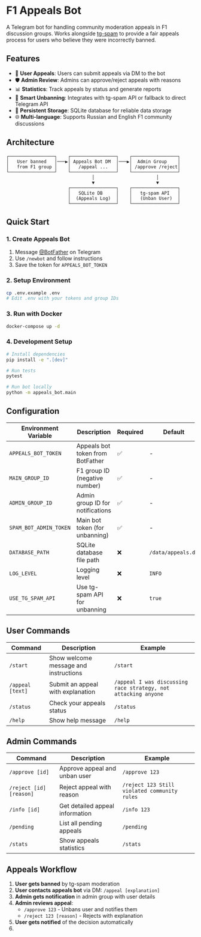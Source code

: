 # F1 Appeals Bot

A Telegram bot for handling community moderation appeals in F1 discussion groups. Works alongside [tg-spam](https://github.com/umputun/tg-spam) to provide a fair appeals process for users who believe they were incorrectly banned.

## Features

- 🤖 **User Appeals**: Users can submit appeals via DM to the bot
- 🛡️ **Admin Review**: Admins can approve/reject appeals with reasons
- 📊 **Statistics**: Track appeals by status and generate reports
- 🔄 **Smart Unbanning**: Integrates with tg-spam API or fallback to direct Telegram API
- 💾 **Persistent Storage**: SQLite database for reliable data storage
- 🌐 **Multi-language**: Supports Russian and English F1 community discussions

## Architecture

```
┌─────────────────┐    ┌─────────────────┐    ┌─────────────────┐
│   User banned   │───▶│ Appeals Bot DM  │───▶│  Admin Group    │
│   from F1 group │    │   /appeal ...   │    │ /approve /reject│
└─────────────────┘    └─────────────────┘    └─────────────────┘
                                │                       │
                                ▼                       ▼
                       ┌─────────────────┐    ┌─────────────────┐
                       │   SQLite DB     │    │   tg-spam API   │
                       │  (Appeals Log)  │    │   (Unban User)  │
                       └─────────────────┘    └─────────────────┘
```

## Quick Start

### 1. Create Appeals Bot

1. Message [@BotFather](https://t.me/BotFather) on Telegram
2. Use `/newbot` and follow instructions
3. Save the token for `APPEALS_BOT_TOKEN`

### 2. Setup Environment

```bash
cp .env.example .env
# Edit .env with your tokens and group IDs
```

### 3. Run with Docker

```bash
docker-compose up -d
```

### 4. Development Setup

```bash
# Install dependencies
pip install -e ".[dev]"

# Run tests
pytest

# Run bot locally
python -m appeals_bot.main
```

## Configuration

| Environment Variable | Description | Required | Default |
|---------------------|-------------|----------|---------|
| `APPEALS_BOT_TOKEN` | Appeals bot token from BotFather | ✅ | - |
| `MAIN_GROUP_ID` | F1 group ID (negative number) | ✅ | - |
| `ADMIN_GROUP_ID` | Admin group ID for notifications | ✅ | - |
| `SPAM_BOT_ADMIN_TOKEN` | Main bot token (for unbanning) | ✅ | - |
| `DATABASE_PATH` | SQLite database file path | ❌ | `/data/appeals.db` |
| `LOG_LEVEL` | Logging level | ❌ | `INFO` |
| `USE_TG_SPAM_API` | Use tg-spam API for unbanning | ❌ | `true` |

## User Commands

| Command | Description | Example |
|---------|-------------|---------|
| `/start` | Show welcome message and instructions | `/start` |
| `/appeal [text]` | Submit an appeal with explanation | `/appeal I was discussing race strategy, not attacking anyone` |
| `/status` | Check your appeals status | `/status` |
| `/help` | Show help message | `/help` |

## Admin Commands

| Command | Description | Example |
|---------|-------------|---------|
| `/approve [id]` | Approve appeal and unban user | `/approve 123` |
| `/reject [id] [reason]` | Reject appeal with reason | `/reject 123 Still violated community rules` |
| `/info [id]` | Get detailed appeal information | `/info 123` |
| `/pending` | List all pending appeals | `/pending` |
| `/stats` | Show appeals statistics | `/stats` |

## Appeals Workflow

1. **User gets banned** by tg-spam moderation
2. **User contacts appeals bot** via DM: `/appeal [explanation]`
3. **Admin gets notification** in admin group with user details
4. **Admin reviews appeal**:
   - `/approve 123` - Unbans user and notifies them
   - `/reject 123 [reason]` - Rejects with explanation
5. **User gets notified** of the decision automatically
6.
